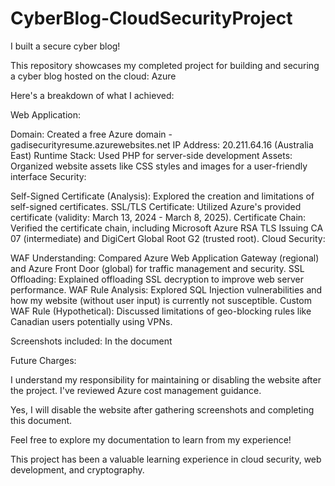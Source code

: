 # CyberBlog-CloudSecurityProject

I built a secure cyber blog!

This repository showcases my completed project for building and securing a cyber blog hosted on the cloud: Azure

Here's a breakdown of what I achieved:

Web Application:

Domain: Created a free Azure domain - gadisecurityresume.azurewebsites.net
IP Address: 20.211.64.16 (Australia East)
Runtime Stack: Used PHP for server-side development
Assets: Organized website assets like CSS styles and images for a user-friendly interface
Security:

Self-Signed Certificate (Analysis): Explored the creation and limitations of self-signed certificates.
SSL/TLS Certificate: Utilized Azure's provided certificate (validity: March 13, 2024 - March 8, 2025).
Certificate Chain: Verified the certificate chain, including Microsoft Azure RSA TLS Issuing CA 07 (intermediate) and DigiCert Global Root G2 (trusted root).
Cloud Security:

WAF Understanding: Compared Azure Web Application Gateway (regional) and Azure Front Door (global) for traffic management and security.
SSL Offloading: Explained offloading SSL decryption to improve web server performance.
WAF Rule Analysis: Explored SQL Injection vulnerabilities and how my website (without user input) is currently not susceptible.
Custom WAF Rule (Hypothetical): Discussed limitations of geo-blocking rules like Canadian users potentially using VPNs.

Screenshots included:
In the document

Future Charges:

I understand my responsibility for maintaining or disabling the website after the project. I've reviewed Azure cost management guidance.

Yes, I will disable the website after gathering screenshots and completing this document.

Feel free to explore my documentation to learn from my experience!

This project has been a valuable learning experience in cloud security, web development, and cryptography.
